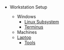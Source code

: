 - Workstation Setup

  - Windows
    - [Linux Subsystem](setup/windows/linuxSubsystem/)
    - [Terminus](setup/windows/terminus/)
  - Machines
  - [Laptop](setup/laptop/README.md)
    - [Tools](setup/laptop/toolsToInstall.md)